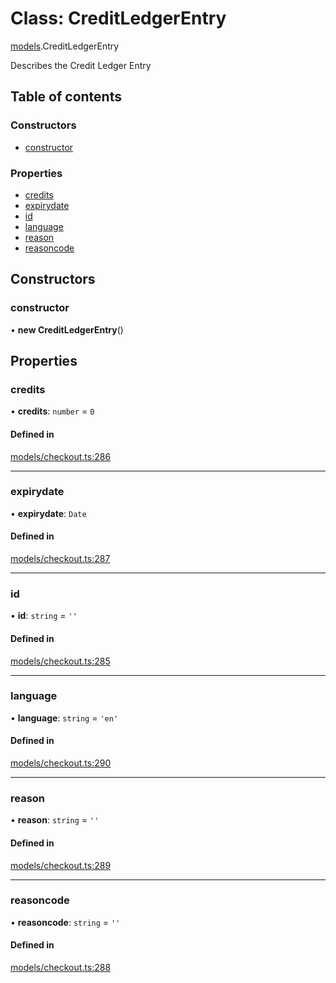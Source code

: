 # Class: CreditLedgerEntry

[models](../wiki/models).CreditLedgerEntry

Describes the Credit Ledger Entry

## Table of contents

### Constructors

- [constructor](../wiki/models.CreditLedgerEntry#constructor)

### Properties

- [credits](../wiki/models.CreditLedgerEntry#credits)
- [expirydate](../wiki/models.CreditLedgerEntry#expirydate)
- [id](../wiki/models.CreditLedgerEntry#id)
- [language](../wiki/models.CreditLedgerEntry#language)
- [reason](../wiki/models.CreditLedgerEntry#reason)
- [reasoncode](../wiki/models.CreditLedgerEntry#reasoncode)

## Constructors

### constructor

• **new CreditLedgerEntry**()

## Properties

### credits

• **credits**: `number` = `0`

#### Defined in

[models/checkout.ts:286](https://gitlab.com/baliganikhil/blackmirror-sdk/-/blob/349365c/src/models/checkout.ts#L286)

___

### expirydate

• **expirydate**: `Date`

#### Defined in

[models/checkout.ts:287](https://gitlab.com/baliganikhil/blackmirror-sdk/-/blob/349365c/src/models/checkout.ts#L287)

___

### id

• **id**: `string` = `''`

#### Defined in

[models/checkout.ts:285](https://gitlab.com/baliganikhil/blackmirror-sdk/-/blob/349365c/src/models/checkout.ts#L285)

___

### language

• **language**: `string` = `'en'`

#### Defined in

[models/checkout.ts:290](https://gitlab.com/baliganikhil/blackmirror-sdk/-/blob/349365c/src/models/checkout.ts#L290)

___

### reason

• **reason**: `string` = `''`

#### Defined in

[models/checkout.ts:289](https://gitlab.com/baliganikhil/blackmirror-sdk/-/blob/349365c/src/models/checkout.ts#L289)

___

### reasoncode

• **reasoncode**: `string` = `''`

#### Defined in

[models/checkout.ts:288](https://gitlab.com/baliganikhil/blackmirror-sdk/-/blob/349365c/src/models/checkout.ts#L288)
